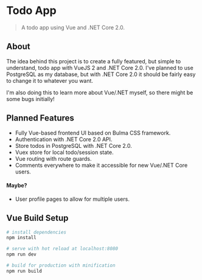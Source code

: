 # Todo App
> A todo app using Vue and .NET Core 2.0.

## About
The idea behind this project is to create a fully featured, but simple to understand, todo app with VueJS 2 and .NET Core 2.0. I've planned to use PostgreSQL as my database, but with .NET Core 2.0 it should be fairly easy to change it to whatever you want.

I'm also doing this to learn more about Vue/.NET myself, so there might be some bugs initially!

## Planned Features
* Fully Vue-based frontend UI based on Bulma CSS framework.
* Authentication with .NET Core 2.0 API.
* Store todos in PostgreSQL with .NET Core 2.0.
* Vuex store for local todo/session state.
* Vue routing with route guards.
* Comments everywhere to make it accessible for new Vue/.NET Core users.

#### Maybe?
* User profile pages to allow for multiple users.

## Vue Build Setup

``` bash
# install dependencies
npm install

# serve with hot reload at localhost:8080
npm run dev

# build for production with minification
npm run build
```
